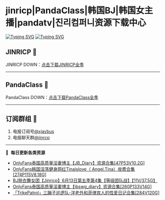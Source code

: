 # jinricp|PandaClass|韩国BJ|韩国女主播|pandatv|진리컴퍼니资源下载中心   
[![Typing SVG](https://readme-typing-svg.herokuapp.com?font=Fira+Code&pause=1000&center=true&vCenter=true&random=true&width=435&lines=所有链接都需要翻墙访问)](https://jinri-cp.neocities.org/free.html)
[![Typing SVG](https://readme-typing-svg.herokuapp.com?font=Fira+Code&pause=1000&center=true&vCenter=true&random=true&width=435&lines=点击进入福利资源下载中心)](https://pandaclass.neocities.org/)
## JINRICP 👋   
JINRICP DOWN：[点击下载JINRICP全季](https://mypikpak.com/s/VODz7HXQoqcX0UrvaXfDtFoPo1)
****
## PandaClass 💯   
PandaClass DOWN：[点击下载PandaClass全季](https://mypikpak.com/s/VOKOTZkoEnkyvCnELVSquM97o1)   
****
## 订阅群组 🔞
1. 电报订阅号[@xjavbus](https://t.me/xjavbus)
2. 电报聊天群[@jinrcp](https://t.me/jinrcp)
**** 
📕 &nbsp;**每日更新各类资源**
<!-- BLOG-POST-LIST:START -->
- [OnlyFans泰国高质量淫妻博主【JB_Diary】资源合集[47P53V10.2G]](https://fuli.rulel.com/413.html)
- [OnlyFans韩国淫荡健身网红Tinaislove（ Angel.Tina）收费合集[274P115V8.18G]](https://fuli.rulel.com/412.html)
- [BJ脱衣舞女团【Jinricp】6月13日第五季第4集【等级团队战】【11V/37.5G】](https://fuli.rulel.com/411.html)
- [OnlyFans泰国高质量淫妻博主【jbswg_diary】资源合集[260P133V14G]](https://fuli.rulel.com/410.html)
- [「TrikePatrol」三蹦子巡逻队-洋老外和菲律宾人的性爱日记合集[284V120G]](https://fuli.rulel.com/408.html)
<!-- BLOG-POST-LIST:END -->
